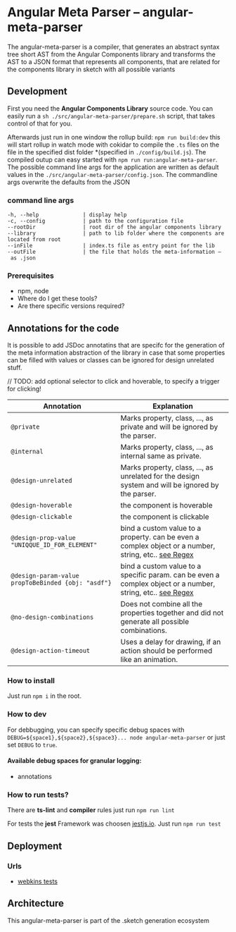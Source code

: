 # Angular Meta Parser – angular-meta-parser

The angular-meta-parser is a compiler, that generates an abstract syntax tree short AST from the
Angular Components library and transforms the AST to a JSON format that represents all components,
that are related for the components library in sketch with all possible variants

## Development

First you need the **Angular Components Library** source code. You can easily run a `sh ./src/angular-meta-parser/prepare.sh` script,
that takes control of that for you.

Afterwards just run in one window the rollup build: `npm run build:dev` this will start rollup in watch mode
with cokidar to compile the `.ts` files on the file in the specified dist folder *(specified in `./config/build.js`).
The compiled outup can easy started with `npm run run:angular-meta-parser`. The possible command line args for the application
are written as default values in the `./src/angular-meta-parser/config.json`. The commandline args overwrite the defaults from the JSON

### command line args

```
-h, --help              | display help
-c, --config            | path to the configuration file
--rootDir               | root dir of the angular components library
--library               | path to lib folder where the components are located from root
--inFile                | index.ts file as entry point for the lib
--outFile               | the file that holds the meta-information – as .json
```

### Prerequisites

* npm, node
* Where do I get these tools?
* Are there specific versions required?

## Annotations for the code

It is possible to add JSDoc annotatins that are specifc for the generation of the meta information abstraction of the library in case that some properties can be filled with values or classes can be ignored for design unrelated stuff.

// TODO: add optional selector to click and hoverable, to specify a trigger for clicking!

| Annotation | Explanation |
| --- | --- |
| `@private` | Marks property, class, ..., as private and will be ignored by the parser. |
| `@internal` | Marks property, class, ..., as internal same as private. |
| `@design-unrelated` |  Marks property, class, ..., as unrelated for the design system and will be ignored by the parser. |
| `@design-hoverable` | the component is hoverable |
| `@design-clickable` | the component is clickable |
| `@design-prop-value "UNIQQUE_ID_FOR_ELEMENT"` | bind a custom value to a property. can be even a complex object or a number, string, etc.. [see Regex](https://regex101.com/r/SWxdIh/4) |
| `@design-param-value propToBeBinded {obj: "asdf"}` | bind a custom value to a specific param. can be even a complex object or a number, string, etc.. [see Regex](https://regex101.com/r/0scFW3/1) |
| `@no-design-combinations` | Does not combine all the properties together and did not generate all possible combinations. |
| `@design-action-timeout` | Uses a delay for drawing, if an action should be performed like an animation.|

### How to install

Just run `npm i` in the root.

### How to dev

For debbugging, you can specify specific debug spaces with `DEBUG=${space1},${space2},${space3}... node angular-meta-parser`
or just set `DEBUG` to `true`.

#### Available debug spaces for granular logging:

* annotations

### How to run tests?

There are **ts-lint** and **compiler** rules just run `npm run lint`

For tests the **jest** Framework was choosen [jestjs.io](https://jestjs.io/).
Just run `npm run test`

## Deployment

### Urls

* [webkins tests](https://webkins.lab.dynatrace.org/job/barista/job/sketch-generator/)

## Architecture

This angular-meta-parser is part of the .sketch generation ecosystem
